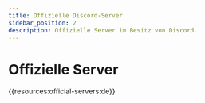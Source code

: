 ```yaml
---
title: Offizielle Discord-Server
sidebar_position: 2
description: Offizielle Server im Besitz von Discord.
---
```


# Offizielle Server

{{resources:official-servers:de}}
